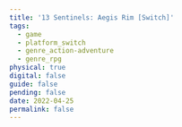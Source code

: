 ```yaml
---
title: '13 Sentinels: Aegis Rim [Switch]'
tags:
  - game
  - platform_switch
  - genre_action-adventure
  - genre_rpg
physical: true
digital: false
guide: false
pending: false
date: 2022-04-25
permalink: false
---
```

